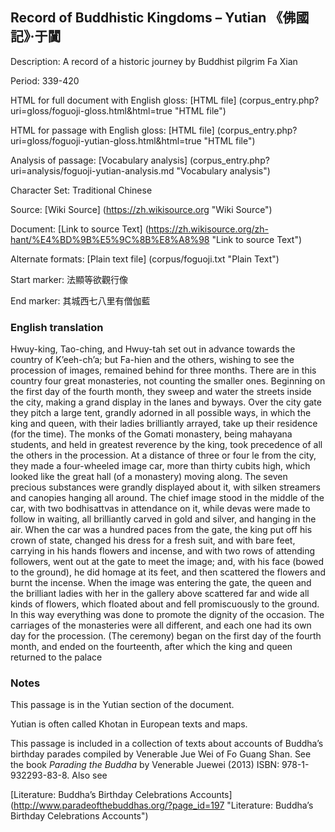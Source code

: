 ##  Record of Buddhistic Kingdoms – Yutian 《佛國記》‧于闐

Description: A record of a historic journey by Buddhist pilgrim Fa Xian

Period: 339-420

HTML for full document with English gloss: [HTML file] (corpus_entry.php?uri=gloss/foguoji-gloss.html&html=true "HTML file")

HTML for passage with English gloss: [HTML file] (corpus_entry.php?uri=gloss/foguoji-yutian-gloss.html&html=true "HTML file")

Analysis of passage: [Vocabulary analysis] (corpus_entry.php?uri=analysis/foguoji-yutian-analysis.md "Vocabulary analysis")

Character Set: Traditional Chinese

Source: [Wiki Source] (https://zh.wikisource.org "Wiki Source")

Document: [Link to source Text] (https://zh.wikisource.org/zh-hant/%E4%BD%9B%E5%9C%8B%E8%A8%98 "Link to source Text")

Alternate formats: [Plain text file] (corpus/foguoji.txt "Plain Text")

Start marker: 法顯等欲觀行像

End marker: 其城西七八里有僧伽藍

### English translation

Hwuy-king, Tao-ching, and Hwuy-tah set out in advance towards the country of K’eeh-ch’a; but Fa-hien and the others, wishing to see the procession of images, remained behind for three months. There are in this country four great monasteries, not counting the smaller ones. Beginning on the first day of the fourth month, they sweep and water the streets inside the city, making a grand display in the lanes and byways. Over the city gate they pitch a large tent, grandly adorned in all possible ways, in which the king and queen, with their ladies brilliantly arrayed, take up their residence (for the time). The monks of the Gomati monastery, being mahayana students, and held in greatest reverence by the king, took precedence of all the others in the procession. At a distance of three or four le from the city, they made a four-wheeled image car, more than thirty cubits high, which looked like the great hall (of a monastery) moving along. The seven precious substances were grandly displayed about it, with silken streamers and canopies hanging all around. The chief image stood in the middle of the car, with two bodhisattvas in attendance on it, while devas were made to follow in waiting, all brilliantly carved in gold and silver, and hanging in the air. When the car was a hundred paces from the gate, the king put off his crown of state, changed his dress for a fresh suit, and with bare feet, carrying in his hands flowers and incense, and with two rows of attending followers, went out at the gate to meet the image; and, with his face (bowed to the ground), he did homage at its feet, and then scattered the flowers and burnt the incense. When the image was entering the gate, the queen and the brilliant ladies with her in the gallery above scattered far and wide all kinds of flowers, which floated about and fell promiscuously to the ground. In this way everything was done to promote the dignity of the occasion. The carriages of the monasteries were all different, and each one had its own day for the procession. (The ceremony) began on the first day of the fourth month, and ended on the fourteenth, after which the king and queen returned to the palace

### Notes

This passage is in the Yutian section of the document. 

Yutian is often called Khotan in European texts and maps.

This passage is included in a collection of texts about accounts of Buddha’s birthday parades compiled by Venerable Jue Wei of Fo Guang Shan. See the book <em>Parading the Buddha</em> by  Venerable Juewei (2013) ISBN: 978-1-932293-83-8. Also see

[Literature: Buddha’s Birthday Celebrations Accounts] (http://www.paradeofthebuddhas.org/?page_id=197 "Literature: Buddha’s Birthday Celebrations Accounts")

